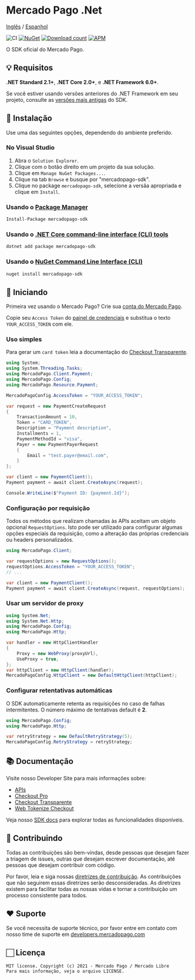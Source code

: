 # Mercado Pago .Net

[Inglês](README.md) / [Espanhol](README.es.md)

![CI](https://github.com/mercadopago/sdk-dotnet/workflows/CI/badge.svg)
[![NuGet](http://img.shields.io/nuget/v/mercadopago-sdk.svg)](https://www.nuget.org/packages/mercadopago-sdk)
[![Download count](https://img.shields.io/nuget/dt/mercadopago-sdk.svg)](https://www.nuget.org/packages/mercadopago-sdk/)
[![APM](https://img.shields.io/apm/l/vim-mode)](https://github.com/mercadopago/sdk-dotnet)

O SDK oficial do Mercado Pago.

## 💡 Requisitos

**.NET Standard 2.1+**, **.NET Core 2.0+**, e **.NET Framework 6.0+**.

Se você estiver usando versões anteriores do .NET Framework em seu projeto, consulte as [versões mais antigas](https://github.com/mercadopago/sdk-dotnet/tree/master-dotnet-framework) do SDK.

## 📲 Instalação

Use uma das seguintes opções, dependendo do ambiente preferido.

### No Visual Studio

1. Abra o `Solution Explorer`.
2. Clique com o botão direito em um projeto da sua solução.
3. Clique em `Manage NuGet Packages...`.
4. Clique na tab `Browse` e busque por "mercadopago-sdk".
5. Clique no package `mercadopago-sdk`, selecione a versãa apropriada e clique em `Install`.

### Usando o [Package Manager](https://docs.microsoft.com/pt-br/nuget/tools/package-manager-console)

```bash
Install-Package mercadopago-sdk
```

### Usando o [.NET Core command-line interface (CLI) tools](https://docs.microsoft.com/pt-br/dotnet/core/tools/)

```bash
dotnet add package mercadopago-sdk
```

### Usando o [NuGet Command Line Interface (CLI)](https://docs.microsoft.com/pt-br/nuget/tools/nuget-exe-cli-reference)

```bash
nuget install mercadopago-sdk
```

## 🌟 Iniciando

Primeira vez usando o Mercado Pago? Crie sua [conta do Mercado Pago](https://www.mercadopago.com).

Copie seu `Access Token` do [painel de credenciais](https://www.mercadopago.com/developers/panel/credentials) e substitua o texto `YOUR_ACCESS_TOKEN` com ele.

### Uso simples

Para gerar um `card token` leia a documentação do [Checkout Transparente](https://www.mercadopago.com/developers/pt/guides/online-payments/checkout-api/introduction).

```csharp
using System;
using System.Threading.Tasks;
using MercadoPago.Client.Payment;
using MercadoPago.Config;
using MercadoPago.Resource.Payment;

MercadoPagoConfig.AccessToken = "YOUR_ACCESS_TOKEN";

var request = new PaymentCreateRequest
{
    TransactionAmount = 10,
    Token = "CARD_TOKEN",
    Description = "Payment description",
    Installments = 1,
    PaymentMethodId = "visa",
    Payer = new PaymentPayerRequest
    {
        Email = "test.payer@email.com",
    }
};

var client = new PaymentClient();
Payment payment = await client.CreateAsync(request);

Console.WriteLine($"Payment ID: {payment.Id}");
```

### Configuração por requisição

Todos os métodos que realizam chamadas às APIs aceitam um objeto opcional `RequestOptions`. Isto pode ser utilizado para configurar algumas opções especiais da requisição, como a alteração das próprias credenciais ou headers personalizados.

```csharp
using MercadoPago.Client;

var requestOptions = new RequestOptions();
requestOptions.AccessToken = "YOUR_ACCESS_TOKEN";
// ...

var client = new PaymentClient();
Payment payment = await client.CreateAsync(request, requestOptions);

```

### Usar um servidor de proxy

```csharp
using System.Net;
using System.Net.Http;
using MercadoPago.Config;
using MercadoPago.Http;

var handler = new HttpClientHandler
{
    Proxy = new WebProxy(proxyUrl),
    UseProxy = true,
};
var httpClient = new HttpClient(handler);
MercadoPagoConfig.HttpClient = new DefaultHttpClient(httpClient);

```

### Configurar retentativas automáticas

O SDK automaticamente retenta as requisições no caso de falhas intermitentes. O número máximo de tentativas default é **2**.

```csharp
using MercadoPago.Config;
using MercadoPago.Http;

var retryStrategy = new DefaultRetryStrategy(5);
MercadoPagoConfig.RetryStrategy = retryStrategy;

```

## 📚 Documentação

Visite nosso Developer Site para mais informações sobre:
 - [APIs](https://www.mercadopago.com/developers/pt/reference)
 - [Checkout Pro](https://www.mercadopago.com/developers/pt/guides/online-payments/checkout-pro/introduction)
 - [Checkout Transparente](https://www.mercadopago.com/developers/pt/guides/online-payments/checkout-api/introduction)
 - [Web Tokenize Checkout](https://www.mercadopago.com/developers/pt/guides/online-payments/web-tokenize-checkout/introduction)

Veja nosso [SDK docs](https://mercadopago.github.io/sdk-dotnet/) para explorar todas as funcionalidades disponíveis.

## 🤝 Contribuindo

Todas as contribuições são bem-vindas, desde pessoas que desejam fazer a triagem de issues, outras que desejam escrever documentação, até pessoas que desejam contribuir com código.

Por favor, leia e siga nossas [diretrizes de contribuição](CONTRIBUTING.md). As contribuições que não seguirem essas diretrizes serão desconsideradas. As diretrizes existem para facilitar todas as nossas vidas e tornar a contribuição um processo consistente para todos.

## ❤️ Suporte

Se você necessita de suporte técnico, por favor entre em contato com nosso time de suporte em [developers.mercadopago.com](https://developers.mercadopago.com)

## 🏻 Licença

```
MIT license. Copyright (c) 2021 - Mercado Pago / Mercado Libre
Para mais informação, veja o arquivo LICENSE.
```
